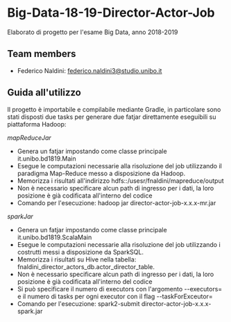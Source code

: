 # Big-Data-18-19-Director-Actor-Job

Elaborato di progetto per l'esame Big Data, anno 2018-2019

## Team members

 * Federico Naldini: [federico.naldini3@studio.unibo.it](mailto:federico.naldini3@studio.unibo.it)
 
  ## Guida all'utilizzo
Il progetto è importabile e compilabile mediante Gradle, in particolare sono stati disposti due tasks per 
generare due fatjar direttamente eseguibili su piattaforma Hadoop:
  
  *mapReduceJar*
  * Genera un fatjar impostando come classe principale it.unibo.bd1819.Main
  * Esegue le computazioni necessarie alla risoluzione del job utilizzando il paradigma Map-Reduce messo a disposizione da Hadoop.
  * Memorizza i risultati all'indirizzo hdfs::/usesr/fnaldini/mapreduce/output
  * Non è necessario specificare alcun path di ingresso per i dati, la loro posizione è già codificata all'interno del codice
  * Comando per l'esecuzione: hadoop jar director-actor-job-x.x.x-mr.jar  
  
  *sparkJar*
   * Genera un fatjar impostando come classe principale it.unibo.bd1819.ScalaMain
   * Esegue le computazioni necessarie alla risoluzione del job utilizzando i costrutti messi a disposizione da SparkSQL.
   * Memorizza i risultati su Hive nella tabella: fnaldini_director_actors_db.actor_director_table.
   * Non è necessario specificare alcun path di ingresso per i dati, la loro posizione è già codificata all'interno del codice
   * Si può specificare il numero di executors con l'argomento --executors= e il numero di tasks per ogni executor con il flag --taskForExceutor=
   * Comando per l'esecuzione: spark2-submit director-actor-job-x.x.x-spark.jar

 
